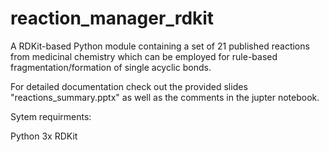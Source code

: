 # reaction_manager_rdkit
A RDKit-based Python module containing a set of 21 published reactions from medicinal chemistry which can be employed for rule-based fragmentation/formation of single acyclic bonds.

For detailed documentation check out the provided slides "reactions_summary.pptx" as well as the comments in the jupter notebook.

Sytem requirments:

Python 3x
RDKit 
